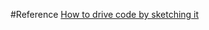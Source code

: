 #Reference
[How to drive code by sketching it](http://bschulte.org/2015/02/17/how-to-drive-code-by-sketching-it/)